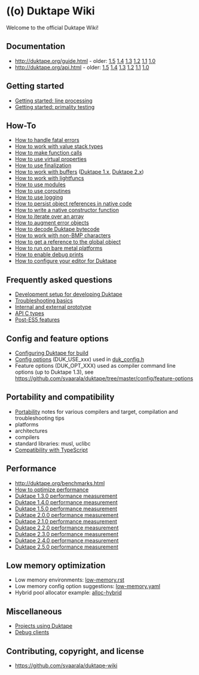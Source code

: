 # ((o) Duktape Wiki

Welcome to the official Duktape Wiki!

## Documentation

* <http://duktape.org/guide.html> - older:
  [1.5](http://duktape.org/1.5.0/guide.html)
  [1.4](http://duktape.org/1.4.0/guide.html)
  [1.3](http://duktape.org/1.3.0/guide.html)
  [1.2](http://duktape.org/1.2.0/guide.html)
  [1.1](http://duktape.org/1.1.0/guide.html)
  [1.0](http://duktape.org/1.0.0/guide.html)
* <http://duktape.org/api.html> - older:
  [1.5](http://duktape.org/1.5.0/api.html)
  [1.4](http://duktape.org/1.4.0/api.html)
  [1.3](http://duktape.org/1.3.0/api.html)
  [1.2](http://duktape.org/1.2.0/api.html)
  [1.1](http://duktape.org/1.1.0/api.html)
  [1.0](http://duktape.org/1.0.0/api.html)

## Getting started

* [Getting started: line processing](GettingStartedLineProcessing.md)
* [Getting started: primality testing](GettingStartedPrimalityTesting.md)

## How-To

* [How to handle fatal errors](HowtoFatalErrors.md)
* [How to work with value stack types](HowtoValueStackTypes.md)
* [How to make function calls](HowtoFunctionCalls.md)
* [How to use virtual properties](HowtoVirtualProperties.md)
* [How to use finalization](HowtoFinalization.md)
* [How to work with buffers](HowtoBuffers.md) ([Duktape 1.x](HowtoBuffers1x.md), [Duktape 2.x](HowtoBuffers2x.md))
* [How to work with lightfuncs](HowtoLightfuncs.md)
* [How to use modules](HowtoModules.md)
* [How to use coroutines](HowtoCoroutines.md)
* [How to use logging](HowtoLogging.md)
* [How to persist object references in native code](HowtoNativePersistentReferences.md)
* [How to write a native constructor function](HowtoNativeConstructor.md)
* [How to iterate over an array](HowtoIterateArray.md)
* [How to augment error objects](HowtoAugmentErrorObjects.md)
* [How to decode Duktape bytecode](HowtoDecodeBytecode.md)
* [How to work with non-BMP characters](HowtoNonBmpCharacters.md)
* [How to get a reference to the global object](HowtoGlobalObjectReference.md)
* [How to run on bare metal platforms](HowtoBareMetal.md)
* [How to enable debug prints](HowtoDebugPrints.md)
* [How to configure your editor for Duktape](HowtoEditorConfiguration.md)

## Frequently asked questions

* [Development setup for developing Duktape](DevelopmentSetup.md)
* [Troubleshooting basics](TroubleshootingBasics.md)
* [Internal and external prototype](InternalExternalPrototype.md)
* [API C types](ApiCTypes.md)
* [Post-ES5 features](PostEs5Features.md)

## Config and feature options

* [Configuring Duktape for build](Configuring.md)
* [Config options](ConfigOptions.md) (DUK_USE_xxx) used in [duk_config.h](https://github.com/svaarala/duktape/blob/master/doc/duk-config.rst)
* Feature options (DUK_OPT_XXX) used as compiler command line options (up to Duktape 1.3), see https://github.com/svaarala/duktape/tree/master/config/feature-options

## Portability and compatibility

* [Portability](Portability.md) notes for various compilers and target, compilation and troubleshooting tips
* platforms
* architectures
* compilers
* standard libraries: musl, uclibc
* [Compatibility with TypeScript](CompatibilityTypeScript.md)

## Performance

* <http://duktape.org/benchmarks.html>
* [How to optimize performance](Performance.md)
* [Duktape 1.3.0 performance measurement](Performance130.md)
* [Duktape 1.4.0 performance measurement](Performance140.md)
* [Duktape 1.5.0 performance measurement](Performance150.md)
* [Duktape 2.0.0 performance measurement](Performance200.md)
* [Duktape 2.1.0 performance measurement](Performance210.md)
* [Duktape 2.2.0 performance measurement](Performance220.md)
* [Duktape 2.3.0 performance measurement](Performance230.md)
* [Duktape 2.4.0 performance measurement](Performance240.md)
* [Duktape 2.5.0 performance measurement](Performance250.md)

## Low memory optimization

* Low memory environments: [low-memory.rst](https://github.com/svaarala/duktape/blob/master/doc/low-memory.rst)
* Low memory config option suggestions: [low-memory.yaml](https://github.com/svaarala/duktape/blob/master/config/examples/low_memory.yaml)
* Hybrid pool allocator example: [alloc-hybrid](https://github.com/svaarala/duktape/tree/master/examples/alloc-hybrid)

## Miscellaneous

* [Projects using Duktape](ProjectsUsingDuktape.md)
* [Debug clients](DebugClients.md)

## Contributing, copyright, and license

* <https://github.com/svaarala/duktape-wiki>
